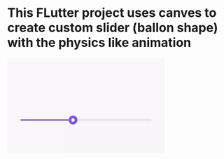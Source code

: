
# This  FLutter project uses canves to create custom slider (ballon shape) with the physics like animation


![](demo_gif.gif)